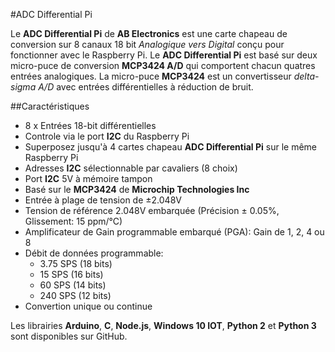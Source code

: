 <!--
---
name: ADC Differential Pi
class: board
type: a/n
formfactor: HAT
manufacturer: AB Electronics
description: 8 canaux Analogiques vers un convertisseur Digital
url: https://www.abelectronics.co.uk/p/65/ADC-Differential-Pi-Raspberry-Pi-Analogue-to-Digital-converter
github: https://github.com/abelectronicsuk
buy: https://www.abelectronics.co.uk/p/65/ADC-Differential-Pi-Raspberry-Pi-Analogue-to-Digital-converter
image: 'ab-adc-differential-pi.png'
pincount: 40
eeprom: no
power:
  '1':
  '2':
ground:
  '6':
  '9':
  '14':
  '20':
  '25':
  '30':
  '34':
  '39':
pin:
  '3':
    mode: i2c
  '5':
    mode: i2c
i2c:
  '0x68':
    name: MCP3424
    device: MCP3424
  '0x69':
    name: MCP3424
    device: MCP3424
-->
#ADC Differential Pi

Le  **ADC Differential Pi** de **AB Electronics** est une carte chapeau de conversion sur 8 canaux 18 bit *Analogique vers Digital* conçu pour fonctionner avec le Raspberry Pi. Le  **ADC Differential Pi** est basé sur deux micro-puce de conversion **MCP3424 A/D** qui comportent chacun quatres entrées analogiques. La micro-puce **MCP3424** est un convertisseur *delta-sigma A/D* avec entrées différentielles à réduction de bruit.

##Caractéristiques

- 8 x Entrées 18-bit différentielles
- Controle via le port **I2C** du Raspberry Pi
- Superposez jusqu'à 4 cartes chapeau **ADC Differential Pi** sur le même Raspberry Pi
- Adresses **I2C** sélectionnable par cavaliers (8 choix)
- Port **I2C** 5V à mémoire tampon
- Basé sur le **MCP3424** de **Microchip Technologies Inc**
- Entrée à plage de tension de ±2.048V
- Tension de référence 2.048V embarquée (Précision ± 0.05%, Glissement: 15 ppm/°C)
- Amplificateur de Gain programmable embarqué (PGA): Gain de 1, 2, 4 ou 8
- Débit de données programmable:
    - 3.75 SPS (18 bits)
    - 15 SPS (16 bits)
    - 60 SPS (14 bits)
    - 240 SPS (12 bits)
- Convertion unique ou continue

Les librairies **Arduino**, **C**, **Node.js**, **Windows 10 IOT**, **Python 2** et **Python 3** sont disponibles sur GitHub.
